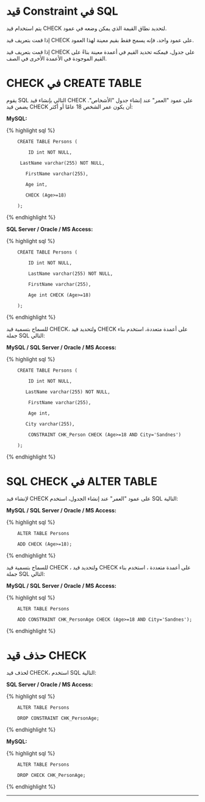 # قيد Constraint في SQL

يتم استخدام قيد CHECK لتحديد نطاق القيمة الذي يمكن وضعه في عمود.

إذا قمت بتعريف قيد CHECK على عمود واحد، فإنه يسمح فقط بقيم معينة لهذا العمود.

إذا قمت بتعريف قيد CHECK على جدول، فيمكنه تحديد القيم في أعمدة معينة بناءً على القيم الموجودة في الأعمدة الأخرى في الصف.

# CHECK في CREATE TABLE

يقوم SQL التالي بإنشاء قيد CHECK على عمود "العمر" عند إنشاء جدول "الأشخاص". يضمن قيد CHECK أن يكون عمر الشخص 18 عامًا أو أكثر:


**MySQL:**

{% highlight sql %}

		CREATE TABLE Persons (

    		ID int NOT NULL,

   		 LastName varchar(255) NOT NULL,

 		   FirstName varchar(255),

 		   Age int,

 		   CHECK (Age>=18)

		); 

{% endhighlight %}

**SQL Server / Oracle / MS Access:**

{% highlight sql %}

		CREATE TABLE Persons (

		    ID int NOT NULL,

		    LastName varchar(255) NOT NULL,

		    FirstName varchar(255),

		    Age int CHECK (Age>=18)

		); 

{% endhighlight %}

للسماح بتسمية قيد CHECK، ولتحديد قيد CHECK على أعمدة متعددة، استخدم بناء جملة SQL التالي:

**MySQL / SQL Server / Oracle / MS Access:**

{% highlight sql %}

		CREATE TABLE Persons (

		    ID int NOT NULL,

 		   LastName varchar(255) NOT NULL,

		    FirstName varchar(255),

		    Age int,

 		   City varchar(255),

		    CONSTRAINT CHK_Person CHECK (Age>=18 AND City='Sandnes')

		); 

{% endhighlight %}

# SQL CHECK في ALTER TABLE

لإنشاء قيد CHECK على عمود "العمر" عند إنشاء الجدول، استخدم SQL التالية:

**MySQL / SQL Server / Oracle / MS Access:**

{% highlight sql %}

		ALTER TABLE Persons

		ADD CHECK (Age>=18); 

{% endhighlight %}

للسماح بتسمية قيد CHECK ، ولتحديد قيد CHECK على أعمدة متعددة ، استخدم بناء جملة SQL التالي:

**MySQL / SQL Server / Oracle / MS Access:**

{% highlight sql %}

		ALTER TABLE Persons

		ADD CONSTRAINT CHK_PersonAge CHECK (Age>=18 AND City='Sandnes'); 

{% endhighlight %}

# حذف قيد CHECK

لحذف قيد CHECK، استخدم SQL التالية:

**SQL Server / Oracle / MS Access:**

{% highlight sql %}

		ALTER TABLE Persons

		DROP CONSTRAINT CHK_PersonAge; 

{% endhighlight %}

**MySQL:**


{% highlight sql %}

		ALTER TABLE Persons

		DROP CHECK CHK_PersonAge; 

{% endhighlight %}

***






